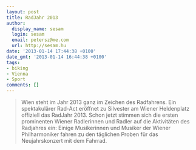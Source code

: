 ```yaml
---
layout: post
title: RadJahr 2013
author:
  display_name: sesam
  login: sesam
  email: petersz@me.com
  url: http://sesam.hu
date: '2013-01-14 17:44:38 +0100'
date_gmt: '2013-01-14 16:44:38 +0100'
tags:
- biking
- Vienna
- Sport
comments: []
---
```


> Wien steht im Jahr 2013 ganz im Zeichen des Radfahrens. Ein spektakulärer Rad-Act eröffnet zu Silvester am Wiener Heldenplatz offiziell das RadJahr 2013. Schon jetzt stimmen sich die ersten prominenten Wiener Radlerinnen und Radler auf die Aktivitäten des Radjahres ein: Einige Musikerinnen und Musiker der Wiener Philharmoniker fahren zu den täglichen Proben für das Neujahrskonzert mit dem Fahrrad.
